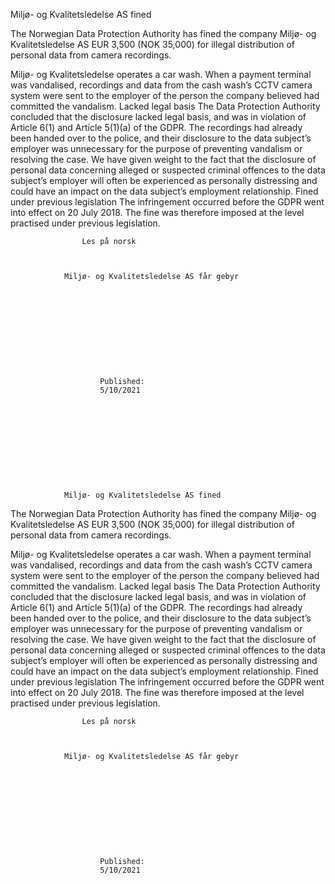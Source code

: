 Miljø- og Kvalitetsledelse AS fined

            

The Norwegian Data Protection Authority has fined the company Miljø- og Kvalitetsledelse AS EUR 3,500 (NOK 35,000) for illegal distribution of personal data from camera recordings.

                        
            
                    
                        
                    
                        
        
            
                
                        
                            
                        
                
            
    
    
        
            
            
                

Miljø- og Kvalitetsledelse operates a car wash. When a payment terminal was vandalised, recordings and data from the cash wash’s CCTV camera system were sent to the employer of the person the company believed had committed the vandalism.
Lacked legal basis
The Data Protection Authority concluded that the disclosure lacked legal basis, and was in violation of Article 6(1) and Article 5(1)(a) of the GDPR. The recordings had already been handed over to the police, and their disclosure to the data subject’s employer was unnecessary for the purpose of preventing vandalism or resolving the case.
We have given weight to the fact that the disclosure of personal data concerning alleged or suspected criminal offences to the data subject’s employer will often be experienced as personally distressing and could have an impact on the data subject’s employment relationship.
Fined under previous legislation
The infringement occurred before the GDPR went into effect on 20 July 2018. The fine was therefore imposed at the level practised under previous legislation.

            
        

        
        

                
                    Les på norsk
                    
                            
            
                Miljø- og Kvalitetsledelse AS får gebyr
            
    

                    
                

            
            

                
                    
                        Published:
                        5/10/2021
                    
                

            
        
    

    
    
        
            
                Miljø- og Kvalitetsledelse AS fined

            

The Norwegian Data Protection Authority has fined the company Miljø- og Kvalitetsledelse AS EUR 3,500 (NOK 35,000) for illegal distribution of personal data from camera recordings.

                        
            
                    
                        
                    
                        
        
            
                
                        
                            
                        
                
            
    
    
        
            
            
                

Miljø- og Kvalitetsledelse operates a car wash. When a payment terminal was vandalised, recordings and data from the cash wash’s CCTV camera system were sent to the employer of the person the company believed had committed the vandalism.
Lacked legal basis
The Data Protection Authority concluded that the disclosure lacked legal basis, and was in violation of Article 6(1) and Article 5(1)(a) of the GDPR. The recordings had already been handed over to the police, and their disclosure to the data subject’s employer was unnecessary for the purpose of preventing vandalism or resolving the case.
We have given weight to the fact that the disclosure of personal data concerning alleged or suspected criminal offences to the data subject’s employer will often be experienced as personally distressing and could have an impact on the data subject’s employment relationship.
Fined under previous legislation
The infringement occurred before the GDPR went into effect on 20 July 2018. The fine was therefore imposed at the level practised under previous legislation.

            
        

        
        

                
                    Les på norsk
                    
                            
            
                Miljø- og Kvalitetsledelse AS får gebyr
            
    

                    
                

            
            

                
                    
                        Published:
                        5/10/2021
